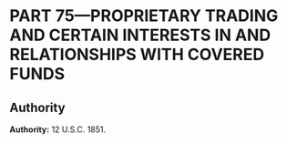 # PART 75—PROPRIETARY TRADING AND CERTAIN INTERESTS IN AND RELATIONSHIPS WITH COVERED FUNDS


## Authority

**Authority:** 12 U.S.C. 1851.


